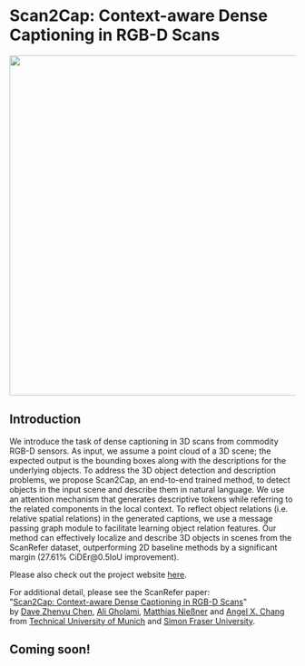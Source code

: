 # Scan2Cap: Context-aware Dense Captioning in RGB-D Scans

<p align="center"><img src="demo/Scan2Cap.gif" width="600px"/></p>

## Introduction

We introduce the task of dense captioning in 3D scans from commodity RGB-D sensors. As input, we assume a point cloud of a 3D scene; the expected output is the bounding boxes along with the descriptions for the underlying objects. To address the 3D object detection and description problems, we propose Scan2Cap, an end-to-end trained method, to detect objects in the input scene and describe them in natural language. We use an attention mechanism that generates descriptive tokens while referring to the related components in the local context. To reflect object relations (i.e. relative spatial relations) in the generated captions, we use a message passing graph module to facilitate learning object relation features. Our method can effectively localize and describe 3D objects in scenes from the ScanRefer dataset, outperforming 2D baseline methods by a significant margin (27.61% CiDEr<!-- -->@<!-- -->0.5IoU improvement).

Please also check out the project website [here](https://daveredrum.github.io/Scan2Cap/index.html).

For additional detail, please see the ScanRefer paper:  
"[Scan2Cap: Context-aware Dense Captioning in RGB-D Scans](https://arxiv.org/abs/2012.02206)"  
by [Dave Zhenyu Chen](https://www.niessnerlab.org/members/zhenyu_chen/profile.html), [Ali Gholami](https://aligholami.github.io/), [Matthias Nießner](https://www.niessnerlab.org/members/matthias_niessner/profile.html) and [Angel X. Chang](https://angelxuanchang.github.io/)  
from [Technical University of Munich](https://www.tum.de/en/) and [Simon Fraser University](https://www.sfu.ca/).

## Coming soon!
